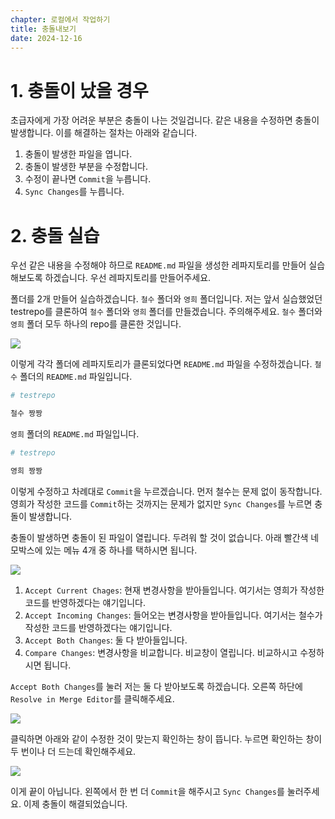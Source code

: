 ```yaml
---
chapter: 로컬에서 작업하기
title: 충돌내보기
date: 2024-12-16
---
```


# 1. 충돌이 났을 경우

초급자에게 가장 어려운 부분은 충돌이 나는 것일겁니다. 같은 내용을 수정하면 충돌이 발생합니다. 이를 해결하는 절차는 아래와 같습니다.

1. 충돌이 발생한 파일을 엽니다.
2. 충돌이 발생한 부분을 수정합니다.
3. 수정이 끝나면 `Commit`을 누릅니다.
4. `Sync Changes`를 누릅니다.

# 2. 충돌 실습

우선 같은 내용을 수정해야 하므로 `README.md` 파일을 생성한 레파지토리를 만들어 실습해보도록 하겠습니다. 우선 레파지토리를 만들어주세요.

폴더를 2개 만들어 실습하겠습니다. `철수` 폴더와 `영희` 폴더입니다. 저는 앞서 실습했었던 testrepo를 클론하여 `철수` 폴더와 `영희` 폴더를 만들겠습니다. 주의해주세요. `철수` 폴더와 `영희` 폴더 모두 하나의 repo를 클론한 것입니다.

![](/images/basecamp-github/ch02-4-1.png)

이렇게 각각 폴더에 레파지토리가 클론되었다면 `README.md` 파일을 수정하겠습니다. `철수` 폴더의 `README.md` 파일입니다. 

```bash
# testrepo

철수 짱짱
```

`영희` 폴더의 `README.md` 파일입니다.

```bash
# testrepo

영희 짱짱
```

이렇게 수정하고 차례대로 `Commit`을 누르겠습니다. 먼저 철수는 문제 없이 동작합니다. 영희가 작성한 코드를 `Commit`하는 것까지는 문제가 없지만 `Sync Changes`를 누르면 충돌이 발생합니다.

충돌이 발생하면 충돌이 된 파일이 열립니다. 두려워 할 것이 없습니다. 아래 빨간색 네모박스에 있는 메뉴 4개 중 하나를 택하시면 됩니다.

![](/images/basecamp-github/ch02-4-2.png)

1. `Accept Current Chages`: 현재 변경사항을 받아들입니다. 여기서는 영희가 작성한 코드를 반영하겠다는 얘기입니다.
2. `Accept Incoming Changes`: 들어오는 변경사항을 받아들입니다. 여기서는 철수가 작성한 코드를 반영하겠다는 얘기입니다.
3. `Accept Both Changes`: 둘 다 받아들입니다.
4. `Compare Changes`: 변경사항을 비교합니다. 비교창이 열립니다. 비교하시고 수정하시면 됩니다.

`Accept Both Changes`를 눌러 저는 둘 다 받아보도록 하겠습니다. 오른쪽 하단에 `Resolve in Merge Editor`를 클릭해주세요.

![](/images/basecamp-github/ch02-4-3.png)

클릭하면 아래와 같이 수정한 것이 맞는지 확인하는 창이 뜹니다. 누르면 확인하는 창이 두 번이나 더 드는데 확인해주세요.

![](/images/basecamp-github/ch02-4-4.png)

이게 끝이 아닙니다. 왼쪽에서 한 번 더 `Commit`을 해주시고 `Sync Changes`를 눌러주세요. 이제 충돌이 해결되었습니다.